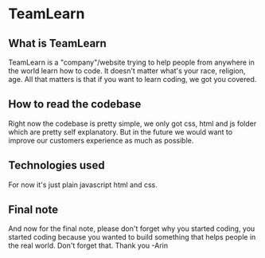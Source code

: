 # TeamLearn
 
 ## What is TeamLearn

 TeamLearn is a "company"/website trying to help people from anywhere in the world learn how to code. It doesn't matter what's your race, religion, age. All that matters
is that if you want to learn coding, we got you covered.


 ## How to read the codebase
   Right now the codebase is pretty simple, we only got css, html and js folder which are pretty self explanatory. But in the future we would want to improve our customers experience as much as possible.

 ## Technologies used
   For now it's just plain javascript html and css.


 ## Final note
   And now for the final note, please don't forget why you started coding, you started coding because you wanted to build something that helps people in the real world. Don't forget that. Thank you -Arin
